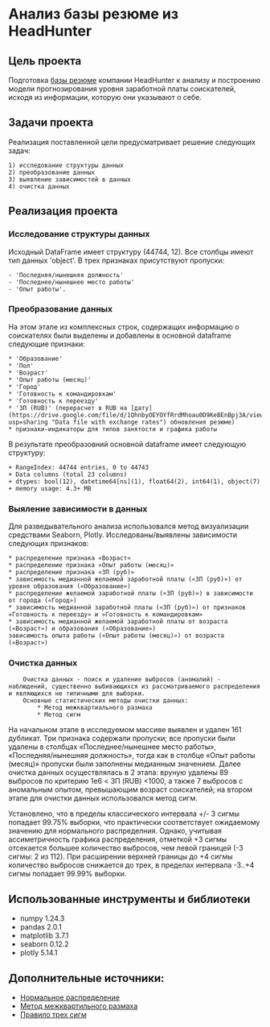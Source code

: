 # Анализ базы резюме из HeadHunter

## Цель проекта
Подготовка [базы резюме](https://drive.google.com/file/d/1i3hAJx1jWZFO3TPiHVi9A4yhE8TaJwlP/view?usp=sharing "Link to database file on GoogleDrive") компании HeadHunter к анализу и построению модели прогнозирования уровня заработной платы соискателей, исходя из информации, которую они указывают о себе.

## Задачи проекта
Реализация поставленной цели предусматривает решение следующих задач:

    1) исследование структуры данных
    2) преобразование данных
    3) выявление зависимостей в данных
    4) очистка данных


## Реализация проекта

### Исследование структуры данных
Исходный DataFrame имеет структуру (44744, 12).
Все столбцы имеют тип данных 'object'. 
В трех признаках присутствуют пропуски: 

    - 'Последняя/нынешняя должность'
    - 'Последнее/нынешнее место работы'
    - 'Опыт работы'.

### Преобразование данных
На этом этапе из комплексных строк, содержащих информацию о соискателях были выделены и добавлены в основной dataframe следующие признаки:

    * 'Образование'
    * 'Пол'
    * 'Возраст'
    * 'Опыт работы (месяц)'
    * 'Город'
    * 'Готовность к командировкам'
    * 'Готовность к переезду'
    * 'ЗП (RUB)' (перерасчет в RUB на [дату](https://drive.google.com/file/d/1QhnbyOEYOYfRrdMhoau0D9KeBEnBpj3A/view?usp=sharing "Data file with exchange rates") обновления резюме)
    * признаки-индикаторы для типов занятости и графика работы

В результате преобразовний основной dataframe имеет следующую структуру:

    + RangeIndex: 44744 entries, 0 to 44743
    + Data columns (total 23 columns)
    + dtypes: bool(12), datetime64[ns](1), float64(2), int64(1), object(7)
    + memory usage: 4.3+ MB

### Выяление зависимости в данных
Для разведывательного анализа использовался метод визуализации средствами Seaborn, Plotly. Исследованы/выявлены зависимости следующих признаков:

    * распределение признака «Возраст»
    * распределение признака «Опыт работы (месяц)»
    * распределение признака «ЗП (руб)» 
    * зависимость медианной желаемой заработной платы («ЗП (руб)») от уровня образования («Образование»)
    * распределение желаемой заработной платы («ЗП (руб)») в зависимости от города («Город»)
    * зависимость медианной заработной платы («ЗП (руб)») от признаков «Готовность к переезду» и «Готовность к командировкам»
    * зависимость медианной желаемой заработной платы от возраста («Возраст») и образования («Образование»)
    зависимость опыта работы («Опыт работы (месяц)») от возраста («Возраст»)

### Очистка данных
        Очистка данных - поиск и удаление выбросов (аномалий) -  наблюдений, существенно выбивающихся из рассматриваемого распределения и являющихся не типичными для выборки.
        Основные статистических методы очистки данных:
            * Метод межквартиального размаха 
            * Метод сигм
На начальном этапе в исследуемом массиве выявлен и удален 161 дубликат.
Три признака содержали пропуски; все пропуски были удалены в столбцах «Последнее/нынешнее место работы», «Последняя/нынешняя должность», тогда как в столбце «Опыт работы (месяц)» пропуски были заполнены медианным значением.
Далее очистка данных осуществлялась в 2 этапа: вруную удалены 89 выбросов по критерию 1e6 < ЗП (RUB) <1000, а также 7 выбросов с аномальным опытом, превышающим возраст соискателей; на втором этапе для очистки данных использовался метод сигм. 

Установлено, что в пределы классического интервала +/- 3 сигмы попадает 99.75% выборки, что практически соответствует ожидаемому значению для нормального распределния. Однако, учитывая ассиметричность графика распределения, отметкой +3 сигмы отсекается большее количество выбросов, чем левой границей (-3 сигмы: 2 из 112). 
При расширении верхней границы до +4 сигмы количество выбросов снижается до трех, в пределах интервала -3..+4 сигмы попадает 99.99% выборки. 

## Использованные инструменты и библиотеки
* numpy 1.24.3
* pandas 2.0.1
* matplotlib 3.7.1
* seaborn 0.12.2
* plotly 5.14.1

## Дополнительные источники:
* [Нормальное распределение](https://ru.wikipedia.org/wiki/Нормальное_распределение)
* [Метод межквартильного размаха](https://recture.ru/common/chto-takoe-pravilo-mezhkvartilnogo-razmaha/)
* [Правило трех сигм](https://wiki.loginom.ru/articles/3-sigma-rule.html)








